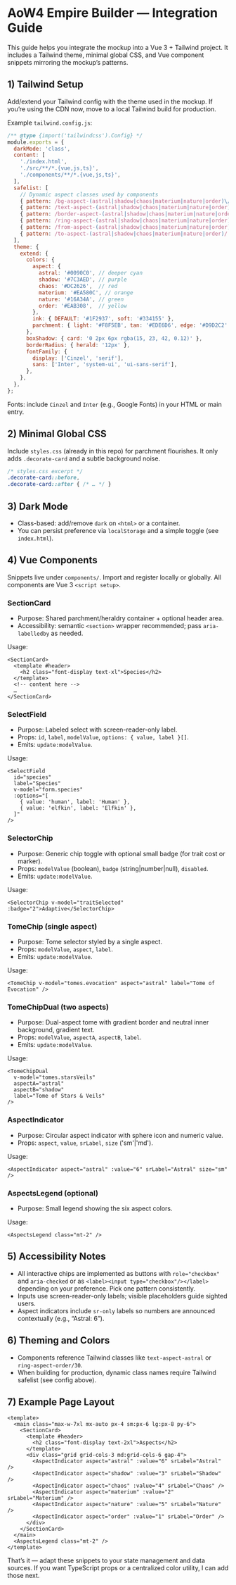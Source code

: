 # AoW4 Empire Builder — Integration Guide

This guide helps you integrate the mockup into a Vue 3 + Tailwind project. It includes a Tailwind theme, minimal global CSS, and Vue component snippets mirroring the mockup’s patterns.

## 1) Tailwind Setup

Add/extend your Tailwind config with the theme used in the mockup. If you’re using the CDN now, move to a local Tailwind build for production.

Example `tailwind.config.js`:

```js
/** @type {import('tailwindcss').Config} */
module.exports = {
  darkMode: 'class',
  content: [
    './index.html',
    './src/**/*.{vue,js,ts}',
    './components/**/*.{vue,js,ts}',
  ],
  safelist: [
    // Dynamic aspect classes used by components
    { pattern: /bg-aspect-(astral|shadow|chaos|materium|nature|order)\/10/ },
    { pattern: /text-aspect-(astral|shadow|chaos|materium|nature|order)/ },
    { pattern: /border-aspect-(astral|shadow|chaos|materium|nature|order)\/40/ },
    { pattern: /ring-aspect-(astral|shadow|chaos|materium|nature|order)\/30/ },
    { pattern: /from-aspect-(astral|shadow|chaos|materium|nature|order)/ },
    { pattern: /to-aspect-(astral|shadow|chaos|materium|nature|order)/ },
  ],
  theme: {
    extend: {
      colors: {
        aspect: {
          astral: '#0090C0', // deeper cyan
          shadow: '#7C3AED', // purple
          chaos: '#DC2626',  // red
          materium: '#EA580C', // orange
          nature: '#16A34A', // green
          order: '#EAB308',  // yellow
        },
        ink: { DEFAULT: '#1F2937', soft: '#334155' },
        parchment: { light: '#F8F5EB', tan: '#EDE6D6', edge: '#D9D2C2' },
      },
      boxShadow: { card: '0 2px 6px rgba(15, 23, 42, 0.12)' },
      borderRadius: { herald: '12px' },
      fontFamily: {
        display: ['Cinzel', 'serif'],
        sans: ['Inter', 'system-ui', 'ui-sans-serif'],
      },
    },
  },
};
```

Fonts: include `Cinzel` and `Inter` (e.g., Google Fonts) in your HTML or main entry.

## 2) Minimal Global CSS

Include `styles.css` (already in this repo) for parchment flourishes. It only adds `.decorate-card` and a subtle background noise.

```css
/* styles.css excerpt */
.decorate-card::before,
.decorate-card::after { /* … */ }
```

## 3) Dark Mode

- Class-based: add/remove `dark` on `<html>` or a container.
- You can persist preference via `localStorage` and a simple toggle (see `index.html`).

## 4) Vue Components

Snippets live under `components/`. Import and register locally or globally. All components are Vue 3 `<script setup>`.

### SectionCard
- Purpose: Shared parchment/heraldry container + optional header area.
- Accessibility: semantic `<section>` wrapper recommended; pass `aria-labelledby` as needed.

Usage:

```vue
<SectionCard>
  <template #header>
    <h2 class="font-display text-xl">Species</h2>
  </template>
  <!-- content here -->
  …
</SectionCard>
```

### SelectField
- Purpose: Labeled select with screen-reader-only label.
- Props: `id`, `label`, `modelValue`, `options: { value, label }[]`.
- Emits: `update:modelValue`.

Usage:

```vue
<SelectField
  id="species"
  label="Species"
  v-model="form.species"
  :options="[
    { value: 'human', label: 'Human' },
    { value: 'elfkin', label: 'Elfkin' },
  ]"
/>
```

### SelectorChip
- Purpose: Generic chip toggle with optional small badge (for trait cost or marker).
- Props: `modelValue` (boolean), `badge` (string|number|null), `disabled`.
- Emits: `update:modelValue`.

Usage:

```vue
<SelectorChip v-model="traitSelected" :badge="2">Adaptive</SelectorChip>
```

### TomeChip (single aspect)
- Purpose: Tome selector styled by a single aspect.
- Props: `modelValue`, `aspect`, `label`.
- Emits: `update:modelValue`.

Usage:

```vue
<TomeChip v-model="tomes.evocation" aspect="astral" label="Tome of Evocation" />
```

### TomeChipDual (two aspects)
- Purpose: Dual-aspect tome with gradient border and neutral inner background, gradient text.
- Props: `modelValue`, `aspectA`, `aspectB`, `label`.
- Emits: `update:modelValue`.

Usage:

```vue
<TomeChipDual
  v-model="tomes.starsVeils"
  aspectA="astral"
  aspectB="shadow"
  label="Tome of Stars & Veils"
/>
```

### AspectIndicator
- Purpose: Circular aspect indicator with sphere icon and numeric value.
- Props: `aspect`, `value`, `srLabel`, `size` ('sm'|'md').

Usage:

```vue
<AspectIndicator aspect="astral" :value="6" srLabel="Astral" size="sm" />
```

### AspectsLegend (optional)
- Purpose: Small legend showing the six aspect colors.

Usage:

```vue
<AspectsLegend class="mt-2" />
```

## 5) Accessibility Notes
- All interactive chips are implemented as buttons with `role="checkbox"` and `aria-checked` or as `<label><input type="checkbox"/></label>` depending on your preference. Pick one pattern consistently.
- Inputs use screen-reader-only labels; visible placeholders guide sighted users.
- Aspect indicators include `sr-only` labels so numbers are announced contextually (e.g., “Astral: 6”).

## 6) Theming and Colors
- Components reference Tailwind classes like `text-aspect-astral` or `ring-aspect-order/30`.
- When building for production, dynamic class names require Tailwind safelist (see config above).

## 7) Example Page Layout

```vue
<template>
  <main class="max-w-7xl mx-auto px-4 sm:px-6 lg:px-8 py-6">
    <SectionCard>
      <template #header>
        <h2 class="font-display text-2xl">Aspects</h2>
      </template>
      <div class="grid grid-cols-3 md:grid-cols-6 gap-4">
        <AspectIndicator aspect="astral" :value="6" srLabel="Astral" />
        <AspectIndicator aspect="shadow" :value="3" srLabel="Shadow" />
        <AspectIndicator aspect="chaos" :value="4" srLabel="Chaos" />
        <AspectIndicator aspect="materium" :value="2" srLabel="Materium" />
        <AspectIndicator aspect="nature" :value="5" srLabel="Nature" />
        <AspectIndicator aspect="order" :value="1" srLabel="Order" />
      </div>
    </SectionCard>
  </main>
  <AspectsLegend class="mt-2" />
</template>
```

That’s it — adapt these snippets to your state management and data sources. If you want TypeScript props or a centralized color utility, I can add those next.

